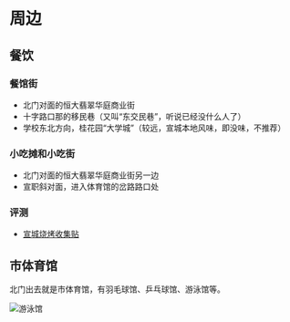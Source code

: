# 周边

<Todo content="更多周边的介绍" />

## 餐饮

### 餐馆街

- 北门对面的恒大翡翠华庭商业街
- 十字路口那的移民巷（又叫“东交民巷”，听说已经没什么人了）
- 学校东北方向，桂花园“大学城”（较远，宣城本地风味，即没味，不推荐）

### 小吃摊和小吃街

- 北门对面的恒大翡翠华庭商业街另一边
- 宣职斜对面，进入体育馆的岔路路口处

### 评测

- [宣城烧烤收集贴](https://tieba.baidu.com/p/9658942058)

## 市体育馆

北门出去就是市体育馆，有羽毛球馆、乒乓球馆、游泳馆等。

![游泳馆](media/city_stadium_1.jpg)
